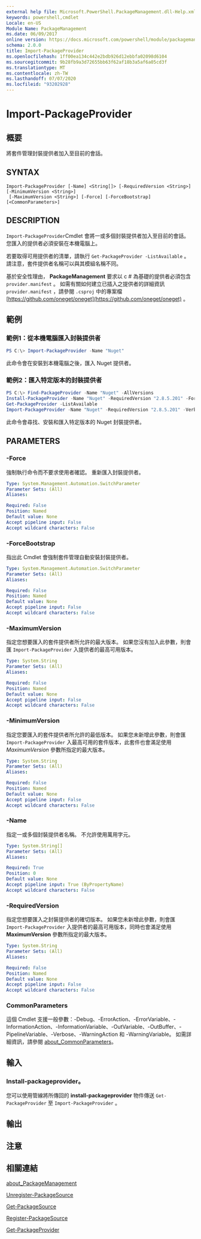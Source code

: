 ```yaml
---
external help file: Microsoft.PowerShell.PackageManagement.dll-Help.xml
keywords: powershell,cmdlet
Locale: en-US
Module Name: PackageManagement
ms.date: 06/09/2017
online version: https://docs.microsoft.com/powershell/module/packagemanagement/import-packageprovider?view=powershell-5.1&WT.mc_id=ps-gethelp
schema: 2.0.0
title: Import-PackageProvider
ms.openlocfilehash: 1ff00ea134c442e2bdb926d12ebbfa02098d6104
ms.sourcegitcommit: 9b28fb9a3d72655bb63f62af18b3a5af6a05cd3f
ms.translationtype: MT
ms.contentlocale: zh-TW
ms.lasthandoff: 07/07/2020
ms.locfileid: "93202928"
---
```

# Import-PackageProvider

## 概要
將套件管理封裝提供者加入至目前的會話。

## SYNTAX

```
Import-PackageProvider [-Name] <String[]> [-RequiredVersion <String>] [-MinimumVersion <String>]
 [-MaximumVersion <String>] [-Force] [-ForceBootstrap] [<CommonParameters>]
```

## DESCRIPTION

`Import-PackageProvider`Cmdlet 會將一或多個封裝提供者加入至目前的會話。
您匯入的提供者必須安裝在本機電腦上。

若要取得可用提供者的清單，請執行 `Get-PackageProvider -ListAvailable` 。
請注意，套件提供者名稱可以與其模組名稱不同。

基於安全性理由， **PackageManagement** 要求以 c # 為基礎的提供者必須包含 `provider.manifest` 。 如需有關如何建立已插入之提供者的詳細資訊 `provider.manifest` ，請參閱 `.csproj` 中的專案檔 [https://github.com/oneget/oneget](https://github.com/oneget/oneget) 。

## 範例

### 範例1：從本機電腦匯入封裝提供者

```powershell
PS C:\> Import-PackageProvider -Name "Nuget"
```

此命令會在安裝到本機電腦之後，匯入 Nuget 提供者。

### 範例2：匯入特定版本的封裝提供者

```powershell
PS C:\> Find-PackageProvider -Name "Nuget" -AllVersions
Install-PackageProvider -Name "Nuget" -RequiredVersion "2.8.5.201" -Force
Get-PackageProvider -ListAvailable
Import-PackageProvider -Name "Nuget" -RequiredVersion "2.8.5.201" -Verbose
```

此命令會尋找、安裝和匯入特定版本的 Nuget 封裝提供者。

## PARAMETERS

### -Force

強制執行命令而不要求使用者確認。
重新匯入封裝提供者。

```yaml
Type: System.Management.Automation.SwitchParameter
Parameter Sets: (All)
Aliases:

Required: False
Position: Named
Default value: None
Accept pipeline input: False
Accept wildcard characters: False
```

### -ForceBootstrap

指出此 Cmdlet 會強制套件管理自動安裝封裝提供者。

```yaml
Type: System.Management.Automation.SwitchParameter
Parameter Sets: (All)
Aliases:

Required: False
Position: Named
Default value: None
Accept pipeline input: False
Accept wildcard characters: False
```

### -MaximumVersion

指定您想要匯入的套件提供者所允許的最大版本。 如果您沒有加入此參數，則會匯 `Import-PackageProvider` 入提供者的最高可用版本。

```yaml
Type: System.String
Parameter Sets: (All)
Aliases:

Required: False
Position: Named
Default value: None
Accept pipeline input: False
Accept wildcard characters: False
```

### -MinimumVersion

指定您要匯入的套件提供者所允許的最低版本。 如果您未新增此參數，則會匯 `Import-PackageProvider` 入最高可用的套件版本，此套件也會滿足使用 *MaximumVersion* 參數所指定的最大版本。

```yaml
Type: System.String
Parameter Sets: (All)
Aliases:

Required: False
Position: Named
Default value: None
Accept pipeline input: False
Accept wildcard characters: False
```

### -Name

指定一或多個封裝提供者名稱。 不允許使用萬用字元。

```yaml
Type: System.String[]
Parameter Sets: (All)
Aliases:

Required: True
Position: 0
Default value: None
Accept pipeline input: True (ByPropertyName)
Accept wildcard characters: False
```

### -RequiredVersion

指定您想要匯入之封裝提供者的確切版本。 如果您未新增此參數，則會匯 `Import-PackageProvider` 入提供者的最高可用版本，同時也會滿足使用 **MaximumVersion** 參數所指定的最大版本。

```yaml
Type: System.String
Parameter Sets: (All)
Aliases:

Required: False
Position: Named
Default value: None
Accept pipeline input: False
Accept wildcard characters: False
```

### CommonParameters

這個 Cmdlet 支援一般參數：-Debug、-ErrorAction、-ErrorVariable、-InformationAction、-InformationVariable、-OutVariable、-OutBuffer、-PipelineVariable、-Verbose、-WarningAction 和 -WarningVariable。 如需詳細資訊，請參閱 [about_CommonParameters](https://go.microsoft.com/fwlink/?LinkID=113216)。

## 輸入

### Install-packageprovider。

您可以使用管線將所傳回的 **install-packageprovider** 物件傳送 `Get-PackageProvider` 至 `Import-PackageProvider` 。

## 輸出

## 注意

## 相關連結

[about_PackageManagement](../Microsoft.PowerShell.Core/About/about_PackageManagement.md)

[Unregister-PackageSource](Unregister-PackageSource.md)

[Get-PackageSource](Get-PackageSource.md)

[Register-PackageSource](Register-PackageSource.md)

[Get-PackageProvider](Get-PackageProvider.md)
